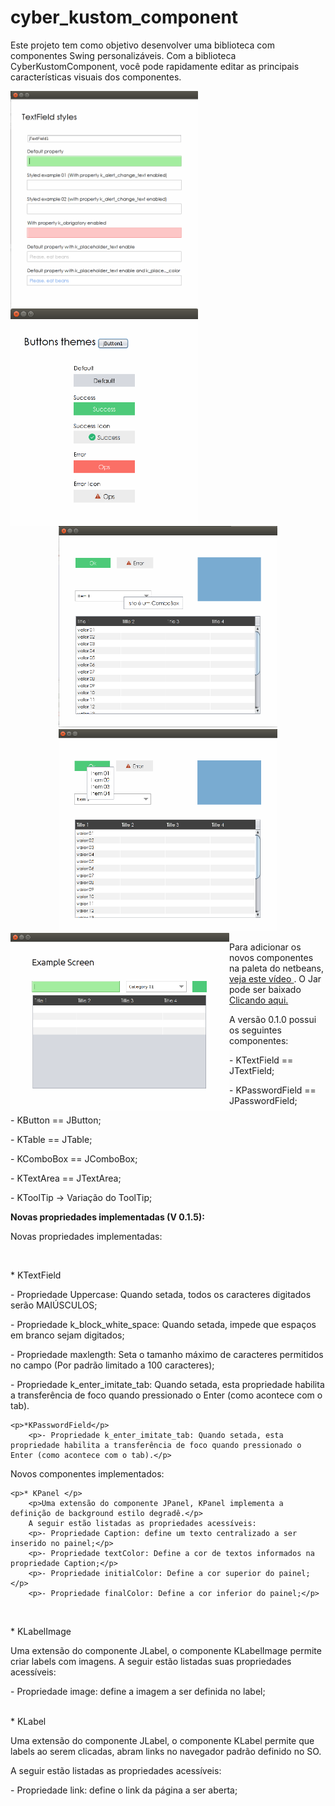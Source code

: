 # cyber_kustom_component
<p>
Este projeto tem como objetivo desenvolver uma biblioteca com componentes Swing personalizáveis. Com a biblioteca CyberKustomComponent,
você pode rapidamente editar as principais características visuais dos componentes.
 </p>
 <p align="center">
 
  <img style="position: relative; float: left;" src="https://github.com/CyberCidades/cyber_kustom_component/blob/master/screenshots/02.png" width="300"/>
  <img style="position: relative; float: left;" src="https://github.com/CyberCidades/cyber_kustom_component/blob/master/screenshots/03.png" width="300"/>
</p>
 <p align="center">
  <img src="https://github.com/CyberCidades/cyber_kustom_component/blob/master/screenshots/04.png" width="350"/>
  <img src="https://github.com/CyberCidades/cyber_kustom_component/blob/master/screenshots/05.png" width="350"/>
   <img style="position: relative; float: left;" src="https://github.com/CyberCidades/cyber_kustom_component/blob/master/screenshots/01.png" width="350"/>

</p>
<p>
 Para adicionar os novos componentes na paleta do netbeans, <a target="_blank" href="https://www.youtube.com/watch?v=ozqLqe9gLGA" > veja este vídeo </a>. O Jar pode ser baixado <a target="_blank" href="https://github.com/CyberCidades/cyber_kustom_component/blob/master/CyberKustomComponent-v-0-1-0.jar"> Clicando aqui. </a>
 </p>
 <p>
 A versão 0.1.0 possui os seguintes componentes:
 </br>
 <p>- KTextField == JTextField; </p>
 <p>- KPasswordField == JPasswordField; </p>
 <p>- KButton == JButton; </p>
 <p>- KTable == JTable; </p>
 <p>- KComboBox == JComboBox; </p>
 <p>- KTextArea == JTextArea; </p>
 <p>- KToolTip -> Variação do ToolTip; </p>
 </>
 <p>
 <strong>Novas propriedades implementadas (V 0.1.5): </strong>
 </p>
<p>Novas propriedades implementadas: </p>
</br>
    <p>* KTextField</p>
        <p>- Propriedade Uppercase: Quando setada, todos os caracteres digitados serão MAIÚSCULOS;</p>
        <p>- Propriedade k_block_white_space: Quando setada, impede que espaços em branco sejam digitados;</p>
        <p>- Propriedade maxlength: Seta o tamanho máximo de caracteres permitidos no campo (Por padrão limitado a 100 caracteres);</p>
        <p>- Propriedade k_enter_imitate_tab: Quando setada, esta propriedade habilita a transferência de foco quando pressionado o Enter (como acontece com o tab). </p>

    <p>*KPasswordField</p>
        <p>- Propriedade k_enter_imitate_tab: Quando setada, esta propriedade habilita a transferência de foco quando pressionado o Enter (como acontece com o tab).</p>

<p>Novos componentes implementados:</p>

    <p>* KPanel </p>
        <p>Uma extensão do componente JPanel, KPanel implementa a definição de background estilo degradê.</p>
        A seguir estão listadas as propriedades acessíveis:
        <p>- Propriedade Caption: define um texto centralizado a ser inserido no painel;</p>
        <p>- Propriedade textColor: Define a cor de textos informados na propriedade Caption;</p>
        <p>- Propriedade initialColor: Define a cor superior do painel;</p>
        <p>- Propriedade finalColor: Define a cor inferior do painel;</p>
</br>
    <p>* KLabelImage</p>
        <p>Uma extensão do componente JLabel, o componente KLabelImage permite criar labels com imagens.
        A seguir estão listadas suas propriedades acessíveis:</p>
        <p>- Propriedade image: define a imagem a ser definida no label;</p>
</br>
    * KLabel</p>
        <p>Uma extensão do componente JLabel, o componente KLabel permite que labels ao serem clicadas, abram links
        no navegador padrão definido no SO.</p>
        <p>A seguir estão listadas as propriedades acessíveis:</p>
        <p>- Propriedade link: define o link da página a ser aberta;</p>
 
